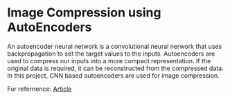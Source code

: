# Image Compression using AutoEncoders

An autoencoder neural network is a convolutional neural nerwork that uses backpropagation to set the target values to the inputs.
Autoencoders are used to compress our inputs into a more compact representation. If the original data is required, it can be reconstructed from the compressed data.
In this project, CNN based autoencoders are used for image compression.

For refernence: [Article](https://medium.com/edureka/autoencoders-tutorial-cfdcebdefe37)
